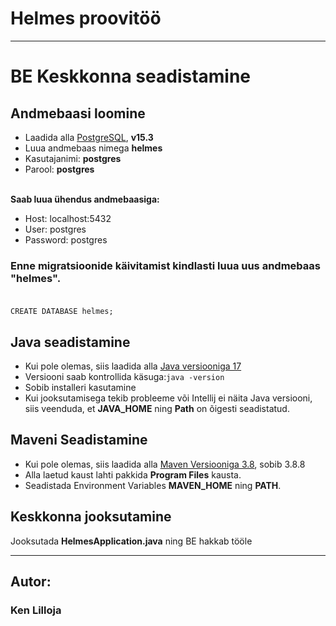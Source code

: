 # Helmes proovitöö
***

# BE Keskkonna seadistamine


## Andmebaasi loomine

+ Laadida alla [PostgreSQL](https://www.postgresql.org/download/), **v15.3**
+ Luua andmebaas nimega **helmes**
+ Kasutajanimi: **postgres**
+ Parool: **postgres** <br><br>

**Saab luua ühendus andmebaasiga:**
- Host: localhost:5432
- User: postgres
- Password: postgres

### Enne migratsioonide käivitamist kindlasti luua uus andmebaas **"helmes"**.<br><br>
```CREATE DATABASE helmes;```

## Java seadistamine

+ Kui pole olemas, siis laadida alla [Java versiooniga 17](https://www.oracle.com/java/technologies/javase/jdk17-archive-downloads.html)
+ Versiooni saab kontrollida käsuga:```java -version```
+ Sobib installeri kasutamine 
+ Kui jooksutamisega tekib probleeme või Intellij ei näita Java versiooni, siis veenduda, et **JAVA_HOME** ning **Path** on õigesti seadistatud.

## Maveni Seadistamine

+ Kui pole olemas, siis laadida alla [Maven Versiooniga 3.8](https://maven.apache.org/download.cgi), sobib 3.8.8
+ Alla laetud kaust lahti pakkida **Program Files** kausta.
+ Seadistada Environment Variables **MAVEN_HOME** ning **PATH**.

## Keskkonna jooksutamine
Jooksutada **HelmesApplication.java** ning BE hakkab tööle
***

## Autor:
### Ken Lilloja
